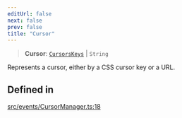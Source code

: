 ```yaml
---
editUrl: false
next: false
prev: false
title: "Cursor"
---
```


> **Cursor**: [`CursorsKeys`](/api/type-aliases/cursorskeys/) \| `String`

Represents a cursor, either by a CSS cursor key or a URL.

## Defined in

[src/events/CursorManager.ts:18](https://github.com/agargaro/three.ez/blob/3fdd7e09783eb2a959141bd465ac646bca571e93/src/events/CursorManager.ts#L18)
